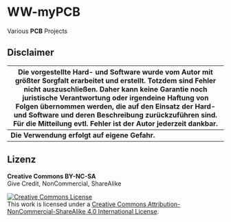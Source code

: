 # WW-myPCB
Various <b>PCB</b> Projects


## Disclaimer

|**Die vorgestellte Hard- und Software wurde vom Autor mit größter Sorgfalt erarbeitet und erstellt. Totzdem sind Fehler nicht auszuschließen. Daher kann keine Garantie noch juristische Verantwortung oder irgendeine Haftung von Folgen übernommen werden, die auf den Einsatz der Hard- und Software und deren Beschreibung zurückzuführen sind. Für die Mitteilung evtl. Fehler ist der Autor jederzeit dankbar.**|
|---|
|**Die Verwendung erfolgt auf eigene Gefahr.**|

## Lizenz

**Creative Commons BY-NC-SA**<br>
Give Credit, NonCommercial, ShareAlike

<a rel="license" href="http://creativecommons.org/licenses/by-nc-sa/4.0/"><img alt="Creative Commons License" style="border-width:0" src="https://i.creativecommons.org/l/by-nc-sa/4.0/88x31.png" /></a><br />This work is licensed under a <a rel="license" href="http://creativecommons.org/licenses/by-nc-sa/4.0/">Creative Commons Attribution-NonCommercial-ShareAlike 4.0 International License</a>.

